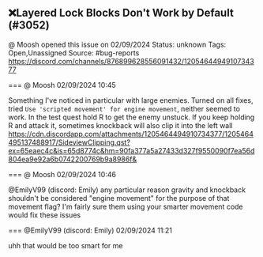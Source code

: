 ## ❌Layered Lock Blocks Don't Work by Default (#3052)
@ Moosh opened this issue on 02/09/2024
Status: unknown
Tags: Open,Unassigned
Source: #bug-reports https://discord.com/channels/876899628556091432/1205464494910734377


=== @ Moosh 02/09/2024 10:45

Something I've noticed in particular with large enemies. Turned on all fixes, tried `Use 'scripted movement' for engine movement`, neither seemed to work. In the test quest hold R to get the enemy unstuck. If you keep holding R and attack it, sometimes knockback will also clip it into the left wall
https://cdn.discordapp.com/attachments/1205464494910734377/1205464495137488917/SideviewClipping.qst?ex=65eaec4c&is=65d8774c&hm=90fa377a5a27433d327f9550090f7ea56d804ea9e92a6b0742200769b9a8986f&

=== @ Moosh 02/09/2024 10:46

@EmilyV99 (discord: Emily) any particular reason gravity and knockback shouldn't be considered "engine movement" for the purpose of that movement flag? I'm fairly sure them using your smarter movement code would fix these issues

=== @EmilyV99 (discord: Emily) 02/09/2024 11:21

uhh
that would be too smart for me
